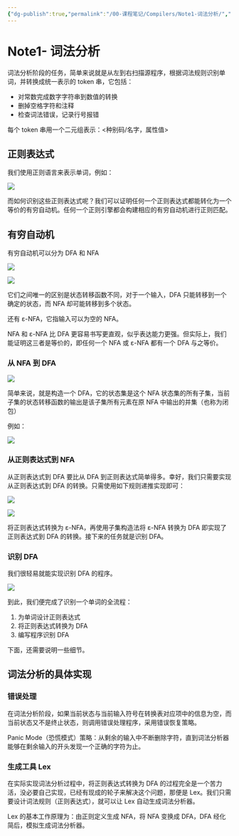```yaml
---
{"dg-publish":true,"permalink":"/00-课程笔记/Compilers/Note1-词法分析/","title":"Note1- 词法分析"}
---
```



# Note1- 词法分析

词法分析阶段的任务，简单来说就是从左到右扫描源程序，根据词法规则识别单词，并转换成统一表示的 token 串，它包括：

- 对常数完成数字字符串到数值的转换
- 删掉空格字符和注释
- 检查词法错误，记录行号报错

每个 token 串用一个二元组表示：<种别码/名字，属性值>

## 正则表达式

我们使用正则语言来表示单词，例如：

![](https://kkcx.oss-cn-beijing.aliyuncs.com/img/image-20230503130204094.png)

而如何识别这些正则表达式呢？我们可以证明任何一个正则表达式都能转化为一个等价的有穷自动机。任何一个正则引擎都会构建相应的有穷自动机进行正则匹配。

## 有穷自动机

有穷自动机可以分为 DFA 和 NFA

![](https://kkcx.oss-cn-beijing.aliyuncs.com/img/image-20230503133735355.png)

![](https://kkcx.oss-cn-beijing.aliyuncs.com/img/image-20230503133811279.png)

它们之间唯一的区别是状态转移函数不同，对于一个输入，DFA 只能转移到一个确定的状态，而 NFA 却可能转移到多个状态。

还有 ε-NFA，它指输入可以为空的 NFA。

NFA 和 ε-NFA 比 DFA 更容易书写更直观，似乎表达能力更强。但实际上，我们能证明这三者是等价的，即任何一个 NFA 或 ε-NFA 都有一个 DFA 与之等价。

### 从 NFA 到 DFA

![](https://kkcx.oss-cn-beijing.aliyuncs.com/img/image-20230503134202448.png)

简单来说，就是构造一个 DFA，它的状态集是这个 NFA 状态集的所有子集，当前子集的状态转移函数的输出是该子集所有元素在原 NFA 中输出的并集（也称为闭包）

例如：

![](https://kkcx.oss-cn-beijing.aliyuncs.com/img/image-20230503134701109.png)

### 从正则表达式到 NFA

从正则表达式到 DFA 要比从 DFA 到正则表达式简单得多。幸好，我们只需要实现从正则表达式到 DFA 的转换。只需使用如下规则递推实现即可：

![](https://kkcx.oss-cn-beijing.aliyuncs.com/img/image-20230503135338142.png)

![](https://kkcx.oss-cn-beijing.aliyuncs.com/img/image-20230503135356959.png)

将正则表达式转换为 ε-NFA，再使用子集构造法将 ε-NFA 转换为 DFA 即实现了正则表达式到 DFA 的转换。接下来的任务就是识别 DFA。

### 识别 DFA

我们很轻易就能实现识别 DFA 的程序。

![](https://kkcx.oss-cn-beijing.aliyuncs.com/img/image-20230503135831844.png)

到此，我们便完成了识别一个单词的全流程：

1. 为单词设计正则表达式
2. 将正则表达式转换为 DFA
3. 编写程序识别 DFA

下面，还需要说明一些细节。

## 词法分析的具体实现

### 错误处理

在词法分析阶段，如果当前状态与当前输入符号在转换表对应项中的信息为空，而当前状态又不是终止状态，则调用错误处理程序，采用错误恢复策略。

Panic Mode（恐慌模式）策略：从剩余的输入中不断删除字符，直到词法分析器能够在剩余输入的开头发现一个正确的字符为止。

### 生成工具 Lex

在实际实现词法分析过程中，将正则表达式转换为 DFA 的过程完全是一个苦力活，没必要自己实现，已经有现成的轮子来解决这个问题，那便是 Lex。我们只需要设计词法规则（正则表达式），就可以让 Lex 自动生成词法分析器。

Lex 的基本工作原理为：由正则定义生成 NFA，将 NFA 变换成 DFA，DFA 经化简后，模拟生成词法分析器。
